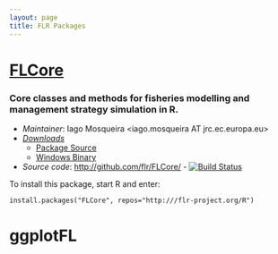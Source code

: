 ```yaml
---
layout: page
title: FLR Packages
---
```



# [FLCore](http://flr-project.org/FLCore)
### Core classes and methods for fisheries modelling and management strategy simulation in R.

- *Maintainer*: Iago Mosqueira <iago.mosqueira AT jrc.ec.europa.eu>
- [*Downloads*](https://github.com/flr/FLCore/releases/latest)
	- [Package Source](https://github.com/flr/FLCore/archive/v2.5.20140522.tar.gz)
	- [Windows Binary](https://github.com/flr/FLCore/archive/v2.5.20140522.zip)
- *Source code*: <http://github.com/flr/FLCore/> - [![Build Status](https://travis-ci.org/flr/FLCore.svg?branch=master)](https://travis-ci.org/flr/FLCore)

To install this package, start R and enter:

	install.packages("FLCore", repos="http:///flr-project.org/R")

# ggplotFL

